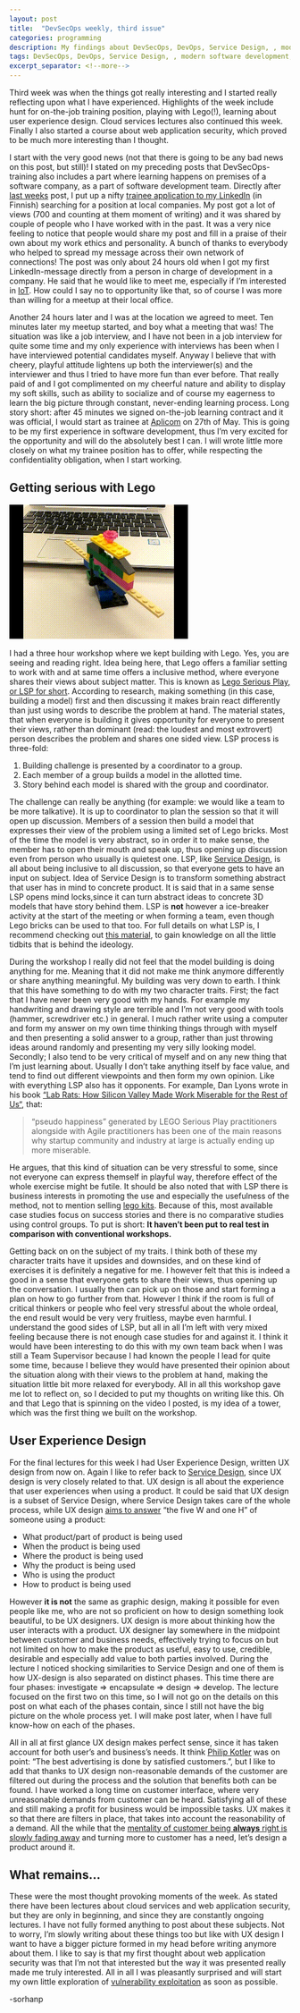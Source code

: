 ```yaml
---
layout: post
title:  "DevSecOps weekly, third issue"
categories: programming
description: My findings about DevSecOps, DevOps, Service Design, , modern software development, cloud services, Lego Serious Play(LPS), User Experience(UX) design and web application security.
tags: DevSecOps, DevOps, Service Design, , modern software development, cloud services, Lego Serious Play, LPS, User Experience design, UX design, web application security
excerpt_separator: <!--more-->
---
```


[last]:/programming/2019/04/14/DevSecOps-weekly-2.html
[linkedin]:https://www.linkedin.com/feed/update/urn:li:activity:6523108672120459264/
[iot]:https://www.iotforall.com/what-is-iot-simple-explanation/
[aplicom]:https://www.aplicom.com/
[lsp]:https://www.lego.com/en-us/seriousplay
[lego_material]:https://www.lego.com/r/www/r/seriousplay/-/media/serious%20play/pdf/2017/lego_serious_play_opensource_14mb.pdf?l.r2=423213558
[lego_debunk]:http://seriousplaypro.com/2018/12/18/dan-lyons-looking-at-lab-rats-experiments-with-lsp/
[kit_price]:https://shop.lego.com/en-US/product/LEGO-SERIOUS-PLAY-Window-Exploration-Bag-2000409#shopxlink
[youtube_ux]:https://www.youtube.com/watch?v=Ovj4hFxko7c&
[phil]:http://www.philkotler.com/
[ux_customer]:http://www.uxforthemasses.com/why-the-user-is-not-always-right/
[exploitation]:https://www.concise-courses.com/hacking-tools/vulnerability-exploitation-tools/

Third week was when the things got really interesting and I started really reflecting upon what I have experienced. Highlights of the week include hunt for on-the-job training position, playing with Lego(!), learning about user experience design. Cloud services lectures also continued this week. Finally I also started a course about web application security, which proved to be much more interesting than I thought.<!--more-->

I start with the very good news (not that there is going to be any bad news on this post, but still)! I stated on my preceding posts that DevSecOps-training also includes a part where learning happens on premises of a software company, as a part of software development team. Directly after [last weeks][last] post, I put up a nifty [trainee application to my LinkedIn][linkedin] (in Finnish) searching for a position at local companies. My post got a lot of views (700 and counting at them moment of writing) and it was shared by couple of people who I have worked with in the past. It was a very nice feeling to notice that people would share my post and fill in a praise of their own about my work ethics and personality. A bunch of thanks to everybody who helped to spread my message across their own network of connections! The post was only about 24 hours old when I got my first LinkedIn-message directly from a person in charge of development in a company. He said that he would like to meet me, especially if I’m interested in [IoT][iot]. How could I say no to opportunity like that, so of course I was more than willing for a meetup at their local office.

Another 24 hours later and I was at the location we agreed to meet. Ten minutes later my meetup started, and boy what a meeting that was! The situation was like a job interview, and I have not been in a job interview for quite some time and my only experience with interviews has been when I have interviewed potential candidates myself. Anyway I believe that with cheery, playful attitude lightens up both the interviewer(s) and the interviewer and thus I tried to have more fun than ever before. That really paid of and I got complimented on my cheerful nature and ability to display my soft skills, such as ability to socialize and of course my eagerness to learn the big picture through constant, never-ending learning process. Long story short: after 45 minutes we signed on-the-job learning contract and it was official, I would start as trainee at [Aplicom][aplicom] on 27th of May. This is going to be my first experience in software development, thus I’m very excited for the opportunity and will do the absolutely best I can. I will wrote little more closely on what my trainee position has to offer, while respecting the confidentiality obligation, when I start working.

Getting serious with Lego
------
![It spins!](/assets/lego_spin.gif)

I had a three hour workshop where we kept building with Lego. Yes, you are seeing and reading right. Idea being here, that Lego offers a familiar setting to work with and at same time offers a inclusive method, where everyone shares their views about subject matter. This is known as [Lego Serious Play, or LSP for short][lsp]. According to research, making something (in this case, building a model) first and then discussing it makes brain react differently than just using words to describe the problem at hand. The material states, that when everyone is building it gives opportunity for everyone to present their views, rather than dominant (read: the loudest and most extrovert) person describes the problem and shares one sided view. LSP process is three-fold:
1. Building challenge is presented by a coordinator to a group.
2. Each member of a group builds a model in the allotted time.
3. Story behind each model is shared with the group and coordinator.  

The challenge can really be anything (for example: we would like a team to be more talkative). It is up to coordinator to plan the session so that it will open up discussion. Members of a session then build a model that expresses their view of the problem using a limited set of Lego bricks. Most of the time the model is very abstract, so in order it to make sense, the member has to open their mouth and speak up, thus opening up discussion even from person who usually is quietest one. LSP, like [Service Design][last], is all about being inclusive to all discussion, so that everyone gets to have an input on subject. Idea of Service Design is to transform something abstract that user has in mind to concrete product. It is said that in a same sense LSP opens mind locks,since it can turn abstract ideas to concrete 3D models that have story behind them. LSP is **not** however a ice-breaker activity at the start of the meeting or when forming a team, even though Lego bricks can be used to that too. For full details on what LSP is, I recommend checking out [this material][lego_material], to gain knowledge on all the little tidbits that is behind the ideology. 

During the workshop I really did not feel that the model building is doing anything for me. Meaning that it did not make me think anymore differently or share anything meaningful. My building was very down to earth. I think that this have something to do with my two character traits. First; the fact that I have never been very good with my hands. For example my handwriting and drawing style are terrible and I’m not very good with tools (hammer, screwdriver etc.) in general. I much rather write using a computer and form my answer on my own time thinking things through with myself and then presenting a solid answer to a group, rather than just throwing ideas around randomly and presenting my very silly looking model. Secondly; I also tend to be very critical of myself and on any new thing that I’m just learning about. Usually I don’t take anything itself by face value, and tend to find out different viewpoints and then form my own opinion. Like with everything LSP also has it opponents. For example, Dan Lyons wrote in his book [“Lab Rats: How Silicon Valley Made Work Miserable for the Rest of Us“][lego_debunk], that:
>“pseudo happiness” generated by LEGO Serious Play practitioners alongside with Agile practitioners has been one of the main reasons why startup community and industry at large is actually ending up more miserable. 

He argues, that this kind of situation can be very stressful to some, since not everyone can express themself in playful way, therefore effect of the whole exercise might be futile. It should be also noted that with LSP there is business interests in promoting the use and especially the usefulness of the method, not to mention selling [lego kits][kit_price]. Because of this, most available case studies focus on success stories and there is no comparative studies using control groups. To put is short: **It haven’t been put to real test in comparison with conventional workshops.**

Getting back on on the subject of my traits. I think both of these my character traits have it upsides and downsides, and on these kind of exercises it is definitely a negative for me. I however felt that this is indeed a good in a sense that everyone gets to share their views, thus opening up the conversation. I usually then can pick up on those and start forming a plan on how to go further from that. However I think if the room is full of critical thinkers or people who feel very stressful about the whole ordeal, the end result would be very very fruitless, maybe even harmful. I understand the good sides of LSP, but all in all I’m left with very mixed feeling because there is not enough case studies for and against it. I think it would have been interesting to do this with my own team back when I was still a Team Supervisor because I had known the people I lead for quite some time, because I believe they would have presented their opinion about the situation along with their views to the problem at hand, making the situation little bit more relaxed for everybody. All in all this workshop gave me lot to reflect on, so I decided to put my thoughts on writing like this. Oh and that Lego that is spinning on the video I posted, is my idea of a tower, which was the first thing we built on the workshop.

User Experience Design
------
For the final lectures for this week I had User Experience Design, written UX design from now on. Again I like to refer back to [Service Design][last], since UX design is very closely related to that. UX design is all about the experience that user experiences when using a product. It could be said that UX design is a subset of Service Design, where Service Design takes care of the whole process, while UX design [aims to answer][youtube_ux] “the five W and one H” of someone using a product:
- What product/part of product is being used
- When the product is being used
- Where the product is being used
- Why the product is being used
- Who is using the product
- How to product is being used

However **it is not** the same as graphic design, making it possible for even people like me, who are not so proficient on how to design something look beautiful, to be UX designers. UX design is more about thinking how the user interacts with a product. UX designer lay somewhere in the midpoint between customer and business needs, effectively trying to focus on but not limited on how to make the product as useful, easy to use, credible, desirable and especially add value to both parties involved. During the lecture I noticed shocking similarities to Service Design and one of them is how UX-design is also separated on distinct phases. This time there are four phases:  investigate => encapsulate => design => develop. The lecture focused on the first two on this time, so I will not go on the details on this post on what each of the phases contain, since I still not have the big picture on the whole process yet. I will make post later, when I have full know-how on each of the phases.

All in all at first glance UX design makes perfect sense, since it has taken account for both user’s and business’s needs. It think [Philip Kotler][phil] was on point: “The best advertising is done by satisfied customers.”, but I like to add that thanks to UX design non-reasonable demands of the customer are filtered out during the process and the solution that benefits both can be found. I have worked a long time on customer interface, where very unreasonable demands from customer can be heard. Satisfying all of these and still making a profit for business would be impossible tasks. UX makes it so that there are filters in place, that takes into account the reasonability of a demand. All the while that the [mentality of customer being **always** right is slowly fading away][ux_customer] and turning more to customer has a need, let’s design a product around it.

What remains...
------
These were the most thought provoking moments of the week. As stated there have been lectures about cloud services and web application security, but they are only in beginning, and since they are constantly ongoing lectures. I have not fully formed anything to post about these subjects. Not to worry, I’m slowly writing about these things too but like with UX design I want to have a bigger picture formed in my head before writing anymore about them. I like to say is that my first thought about web application security was that I’m not that interested but the way it was presented really made me truly interested. All in all I was pleasantly surprised and will start my own little exploration of [vulnerability exploitation][exploitation] as soon as possible.

-sorhanp